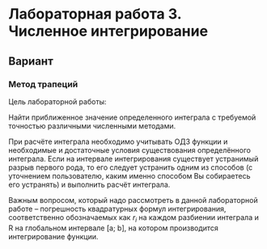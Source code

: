 # Лабораторная работа 3. Численное интегрирование
## Вариант
### Метод трапеций

Цель лабораторной работы: 

Найти приближенное значение определенного интеграла с требуемой точностью различными численными методами.

При расчёте интеграла необходимо учитывать ОДЗ функции и необходимые и достаточные
условия существования определённого интеграла. Если на интервале интегрирования существует
устранимый разрыв первого рода, то его следует устранить одним из способов (с уточнением
пользователю, каким именно способом Вы собираетесь его устранять) и выполнить расчёт
интеграла.

Важным вопросом, который надо рассмотреть в данной лабораторной работе – погрешность
квадратурных формул интегрирования, соответственно обозначаемых как $r_i$ на каждом разбиении
интеграла и R на глобальном интервале [a; b], на котором производится интегрирование функции.
